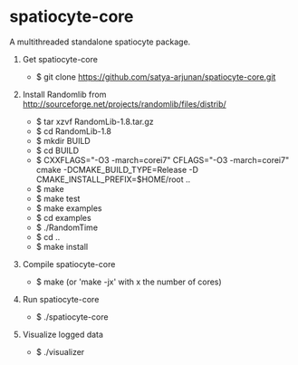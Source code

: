 spatiocyte-core
===============

A multithreaded standalone spatiocyte package.

1. Get spatiocyte-core
    * $ git clone https://github.com/satya-arjunan/spatiocyte-core.git

2. Install Randomlib from http://sourceforge.net/projects/randomlib/files/distrib/
    * $ tar xzvf RandomLib-1.8.tar.gz 
    * $ cd RandomLib-1.8
    * $ mkdir BUILD
    * $ cd BUILD
    * $ CXXFLAGS="-O3 -march=corei7" CFLAGS="-O3 -march=corei7" cmake -DCMAKE_BUILD_TYPE=Release -D CMAKE_INSTALL_PREFIX=$HOME/root ..
    * $ make
    * $ make test
    * $ make examples
    * $ cd examples
    * $ ./RandomTime
    * $ cd ..
    * $ make install

3. Compile spatiocyte-core
    * $ make (or 'make -jx' with x the number of cores)

4. Run spatiocyte-core
    * $ ./spatiocyte-core

5. Visualize logged data
    * $ ./visualizer
